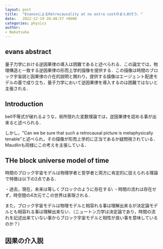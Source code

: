 ```yaml
---
layout: post
title:  "EvansnによるRetrocausality at no extra costのまとめ行う．"
date:   2022-12-19 20:48:57 +0900
categories: physics
author: 
- Nakatsuka
---
```


## evans abstract

 量子力学における逆因果律の導入は困難であると述べられる．この論文では，物理構造と一致する逆因果律の形而上学的描像を提供する．この描像は時間のブロック宇宙説と因果律の介在的説明と関わり，提供する描像はエージェント配達モデルの基で成り立ち，量子力学において逆因果律を導入するのは困難ではないと主張される．


## Introduction


 bell不等式が破れるような，局所隠れた変数理論では，逆因果律を認める事が出来ると述べられる．

 しかし，"Can we be sure that such a retrocausal picture is metaphysically tenable"と述べられ，その描像が形而上学的に正当であるか疑問視されている．Maudlinも同様にこの考えを主張している．

 [comment]: <> (bell不等式が破れるような，非局所的で，相対性理論が破れの元因果律を仮定出来ない局所隠れた変数理論では，逆因果律を認める事が出来ると述べられる←これ間違っているね，だって局所隠れた変数理論って相対論破れてないもん)

     

## THe block universe model of time


 時間のブロック宇宙モデルは物理学者と哲学者と両方に肯定的に捉えられる理論で特徴は以下の2点である．

 ・過去，現在，未来は等しくブロックのように存在する\\
 ・時間の流れは存在せず，時空間の4次元でこの世界は表現される．

また，ブロック宇宙モデルは物理モデルと相容れる事は理解出来るが決定論モデルとも相容れる事は理解出来ない．（ニュートン力学は決定論であり，時間の流れを記述出来ていない事からブロック宇宙モデルと相性が良い事を意味しているのか？）


## 因果の介入説